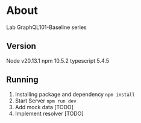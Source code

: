 # About

Lab  GraphQL101-Baseline series

## Version

Node v20.13.1
npm 10.5.2
typescript 5.4.5

## Running

1. Installing package and dependency
  `npm install`
2. Start Server
   `npm run dev`
3. Add mock data [TODO]
4. Implement resolver [TODO]

